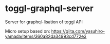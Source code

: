 # toggl-graphql-server

Server for graphql-lisation of toggl API

Micro setup based on:
https://qiita.com/yasuhiro-yamada/items/360a82da34993cd772e3
